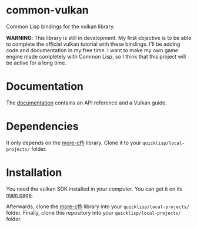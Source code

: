 # common-vulkan

Common Lisp bindings for the vulkan library. 

**WARNING**: This library is still in development. My first objective is to be able to complete the official vulkan tutorial with these bindings. I'll be adding code and documentation in my free time. I want to make my own game engine made completely with Common Lisp, so I think that this project will be active for a long time.

# Documentation

The [documentation](https://hectarea1996.github.io/common-vulkan/) contains an API reference and a Vulkan guide.

# Dependencies

It only depends on the [more-cffi](https://github.com/Hectarea1996/more-cffi) library. Clone it to your `quicklisp/local-projects/` folder.

# Installation

You need the vulkan SDK installed in your computer. You can get it on its [main page](https://vulkan.lunarg.com). 

Afterwards, clone the [more-cffi](https://github.com/Hectarea1996/more-cffi) library into your `quicklisp/local-projects/` folder. Finally, clone this repository into your `quicklisp/local-projects/` folder.

